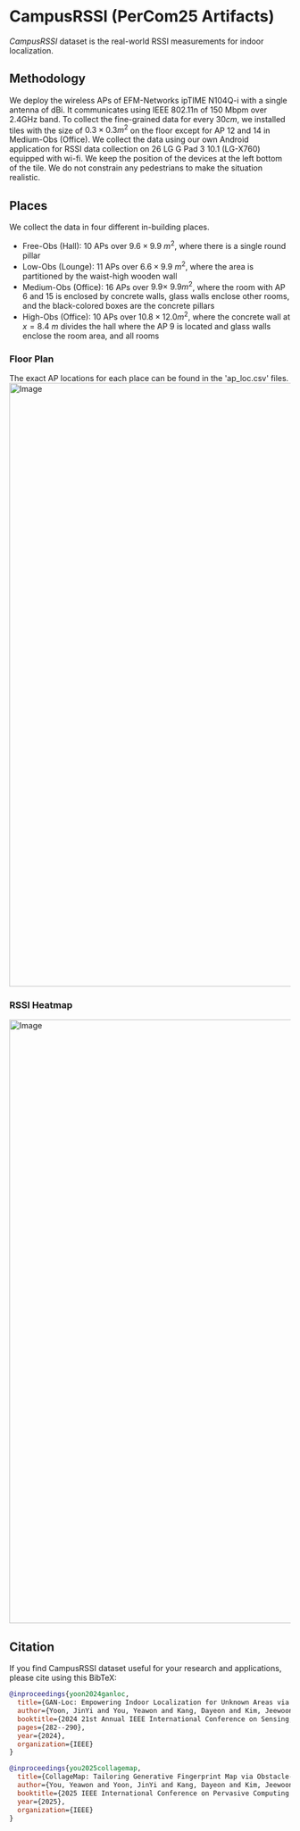 # CampusRSSI (PerCom25 Artifacts)

_CampusRSSI_ dataset is the real-world RSSI measurements for indoor localization.

## Methodology
We deploy the wireless APs of EFM-Networks ipTIME N104Q-i with a single antenna of dBi. It communicates using IEEE 802.11n of 150 Mbpm over 2.4GHz band. To collect the fine-grained data for every $30cm$, we installed tiles with the size of $0.3\times0.3m^2$ on the floor except for AP 12 and 14 in Medium-Obs (Office). We collect the data using our own Android application for RSSI data collection on 26 LG G Pad 3 10.1 (LG-X760) equipped with wi-fi. We keep the position of the devices at the left bottom of the tile. We do not constrain any pedestrians to make the situation realistic.

## Places

We collect the data in four different in-building places.
- Free-Obs (Hall): 10 APs over $9.6\times9.9~m^2$, where there is a single round pillar
- Low-Obs (Lounge): 11 APs over $6.6\times9.9~m^2$, where the area is partitioned by the waist-high wooden wall
- Medium-Obs (Office): 16 APs over $9.9\times~9.9m^2$, where the room with AP 6 and 15 is enclosed by concrete walls, glass walls enclose other rooms, and the black-colored boxes are the concrete pillars
- High-Obs (Office): 10 APs over $10.8\times12.0m^2$, where the concrete wall at $x=8.4~m$ divides the hall where the AP 9 is located and glass walls enclose the room area, and all rooms

### Floor Plan

The exact AP locations for each place can be found in the 'ap_loc.csv' files.
<img width="1082" alt="Image" src="https://github.com/user-attachments/assets/a3ad829b-d137-4066-a49f-f3037b2634bd" />

### RSSI Heatmap

<img width="1082" alt="Image" src="https://github.com/user-attachments/assets/72858805-46fb-482b-8cb9-c1f72b6c186b" />

## Citation

If you find CampusRSSI dataset useful for your research and applications, please cite using this BibTeX:
```bibtex
@inproceedings{yoon2024ganloc,
  title={GAN-Loc: Empowering Indoor Localization for Unknown Areas via Generative Fingerprint Map},
  author={Yoon, JinYi and You, Yeawon and Kang, Dayeon and Kim, Jeewoon and Lee, HyungJune},
  booktitle={2024 21st Annual IEEE International Conference on Sensing, Communication, and Networking (SECON)},
  pages={282--290},
  year={2024},
  organization={IEEE}
}

@inproceedings{you2025collagemap,
  title={CollageMap: Tailoring Generative Fingerprint Map via Obstacle-Aware Adaptation for Site-Survey-Free Indoor Localization},
  author={You, Yeawon and Yoon, JinYi and Kang, Dayeon and Kim, Jeewoon and Lee, HyungJune},
  booktitle={2025 IEEE International Conference on Pervasive Computing and Communications (PerCom)},
  year={2025},
  organization={IEEE}
}
```
